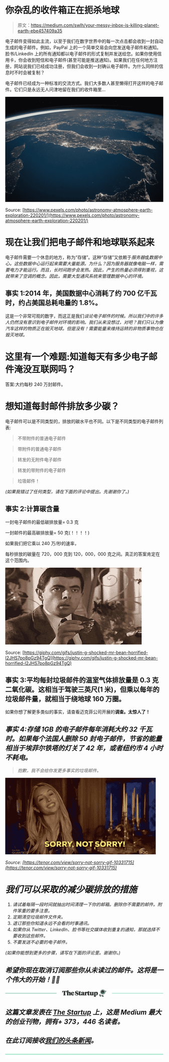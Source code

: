# 你杂乱的收件箱正在扼杀地球

> 原文：<https://medium.com/swlh/your-messy-inbox-is-killing-planet-earth-ebe457409a35>

电子邮件变得如此主流，以至于我们在数字世界中的每一次点击都会收到一封自动生成的电子邮件。例如，PayPal 上的一个简单交易会向您发送电子邮件和通知。脸书/LinkedIn 上的所有通知都以电子邮件的形式复制并发送给您。如果你使用信用卡，你会收到短信和电子邮件(甚至可能是推送通知)。如果我们在任何地方注册，网站说我们已经成功注册，但我们会收到一封确认电子邮件。为什么同样的信息时不时会被复制？

电子邮件已经成为一种标准的交流方式。我们大多数人甚至懒得打开这样的电子邮件。它们只是永远无人问津地留在我们的收件箱里…

![](img/d783213b35a23746606db3c6698336db.png)

Source: [https://www.pexels.com/photo/astronomy-atmosphere-earth-exploration-220201/](https://www.pexels.com/photo/astronomy-atmosphere-earth-exploration-220201/)

# 现在让我们把电子邮件和地球联系起来

电子邮件需要一个休息的地方，称为“存储”。这种“存储”又依赖于*服务器*或*数据中心。这些数据中心运行起来需要大量能源。为什么？因为服务器就像电脑一样，需要电力才能运行。而且，长时间跑步会发热。因此，产生的热量必须得到重视，这就带来了空调的概念。因此，需要大型通风系统来管理数据中心的环境。*

## 事实 1:2014 年，美国数据中心消耗了约 700 亿千瓦时，约占美国总耗电量的 1.8%。

这是一个非常可观的数字，而这正是我们*谈论电子邮件的时候。所以我们中的许多人仍然没有意识到电子邮件对环境的影响。我们从来没想过，对吧？我们只认为像汽车这样的物质正在毁灭地球。但是没有！需要能量来维持运转的非物质事物也在毁灭地球。*

# 这里有一个难题:知道每天有多少电子邮件淹没互联网吗？

答案:大约每秒 240 万封邮件。

# 想知道每封邮件排放多少碳？

电子邮件可以是不同类型的，排放的碳水平也不同。以下是不同类型的电子邮件列表:

>不带附件的普通电子邮件

>带附件的普通电子邮件

>转发的无附件电子邮件

>转发的带附件的电子邮件

>垃圾邮件！

*(如果我错过了任何类型，请在下面的评论中提出。先谢谢你了。)*

## 事实 2:计算碳含量

一封电子邮件的最低碳排放量= 0.3 克

一封邮件的最高碳排放量= 50 克(！！！！)

如果我们把它乘以 240 万/秒的速率，

每秒排放的碳量在 720，000 克到 120，000，000 克之间。真正的答案肯定在这个范围内。

![](img/d984d76a2bb91b53a4f46f054ea17d71.png)

Source: [https://giphy.com/gifs/justin-g-shocked-mr-bean-horrified-l2JHS7po8pGz94TgQ](https://giphy.com/gifs/justin-g-shocked-mr-bean-horrified-l2JHS7po8pGz94TgQ)

## 事实 3:平均每封垃圾邮件的温室气体排放量是 0.3 克二氧化碳。这相当于驾驶三英尺(1 米)，但乘以每年的垃圾邮件量，就相当于绕地球 160 万圈。

如果你想了解更多类似的事实，请查看迈克菲公司开展的[](http://www.mclellanwritingteam.com/files/mcafee_report_carbon_footprint_of_email.pdf)**调查。太惊人了！**

## *事实 4:存储 1GB 的电子邮件每年消耗大约 32 千瓦时。如果每个法国人删除 50 封电子邮件，节省的能量相当于埃菲尔铁塔的灯关了 42 年，或者纽约市 4 小时不耗电。*

> *抱歉，我不会给你发更多事实的垃圾邮件。*

*![](img/ef2172f634f58d8cff51ea0d0bed5a1a.png)*

*Source: [https://tenor.com/view/sorry-not-sorry-gif-10331715](https://tenor.com/view/sorry-not-sorry-gif-10331715)*

# *我们可以采取的减少碳排放的措施*

1.  *请试着每隔一段时间就抽出时间清理一下你的邮箱。删除你不需要的邮件。附件笨重的要多注意。*
2.  *定期清空垃圾邮件文件夹。*
3.  *退订那些你知道永远不会看的时事通讯。*
4.  *如果你从 Twitter、LinkedIn、脸书等社交媒体收到重复的通知，那就选择不要收到这些邮件。*
5.  *不要发送不必要的电子邮件。*

*(*如果你能想到更多的步骤，请写在下面的评论里。谢谢你。)**

## *希望你现在取消订阅那些你从未读过的邮件。这将是一个伟大的开始！✌🏻*

*[![](img/308a8d84fb9b2fab43d66c117fcc4bb4.png)](https://medium.com/swlh)*

## *这篇文章发表在 [The Startup](https://medium.com/swlh) 上，这是 Medium 最大的创业刊物，拥有+ 373，446 名读者。*

## *在此订阅接收[我们的头条新闻](http://growthsupply.com/the-startup-newsletter/)。*

*[![](img/b0164736ea17a63403e660de5dedf91a.png)](https://medium.com/swlh)*